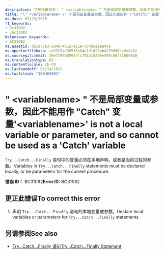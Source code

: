 ```yaml
---
description: 了解详细信息： " <variablename> " 不是局部变量或参数，因此不能用作 "Catch" 变量
title: "\" <variablename> \" 不是局部变量或参数，因此不能用作 \"Catch\" 变量"
ms.date: 07/20/2015
f1_keywords:
- bc31082
- vbc31082
helpviewer_keywords:
- BC31082
ms.assetid: de197563-5848-4c1a-a519-cc4b5ea9a4c9
ms.openlocfilehash: ca9322ad385f5e84e1d1d23ab4239d95cc9e8e02
ms.sourcegitcommit: 10e719780594efc781b15295e499c66f316068b8
ms.translationtype: MT
ms.contentlocale: zh-CN
ms.lasthandoff: 02/14/2021
ms.locfileid: "100469001"
---
```

# <a name="variablename-is-not-a-local-variable-or-parameter-and-so-cannot-be-used-as-a-catch-variable"></a><span data-ttu-id="f827a-103">" \<variablename> " 不是局部变量或参数，因此不能用作 "Catch" 变量</span><span class="sxs-lookup"><span data-stu-id="f827a-103">'\<variablename>' is not a local variable or parameter, and so cannot be used as a 'Catch' variable</span></span>

<span data-ttu-id="f827a-104">`Try...Catch...Finally` 语句中的变量必须在本地声明，或者是当前过程的参数。</span><span class="sxs-lookup"><span data-stu-id="f827a-104">Variables in `Try...Catch...Finally` statements must be declared locally, or be parameters for the current procedure.</span></span>  
  
 <span data-ttu-id="f827a-105">**错误 ID：** BC31082</span><span class="sxs-lookup"><span data-stu-id="f827a-105">**Error ID:** BC31082</span></span>  
  
## <a name="to-correct-this-error"></a><span data-ttu-id="f827a-106">更正此错误</span><span class="sxs-lookup"><span data-stu-id="f827a-106">To correct this error</span></span>  
  
1. <span data-ttu-id="f827a-107">声明 `Try...Catch...Finally` 语句的本地变量或参数。</span><span class="sxs-lookup"><span data-stu-id="f827a-107">Declare local variables or parameters for `Try...Catch...Finally` statements.</span></span>  
  
## <a name="see-also"></a><span data-ttu-id="f827a-108">另请参阅</span><span class="sxs-lookup"><span data-stu-id="f827a-108">See also</span></span>

- [<span data-ttu-id="f827a-109">Try...Catch...Finally 语句</span><span class="sxs-lookup"><span data-stu-id="f827a-109">Try...Catch...Finally Statement</span></span>](../language-reference/statements/try-catch-finally-statement.md)
